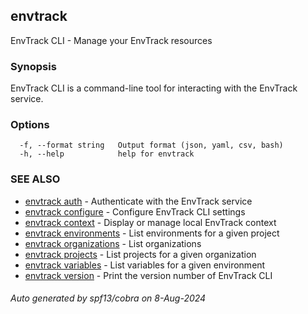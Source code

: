 ## envtrack

EnvTrack CLI - Manage your EnvTrack resources

### Synopsis

EnvTrack CLI is a command-line tool for interacting with the EnvTrack service.

### Options

```
  -f, --format string   Output format (json, yaml, csv, bash)
  -h, --help            help for envtrack
```

### SEE ALSO

* [envtrack auth](envtrack_auth.md)	 - Authenticate with the EnvTrack service
* [envtrack configure](envtrack_configure.md)	 - Configure EnvTrack CLI settings
* [envtrack context](envtrack_context.md)	 - Display or manage local EnvTrack context
* [envtrack environments](envtrack_environments.md)	 - List environments for a given project
* [envtrack organizations](envtrack_organizations.md)	 - List organizations
* [envtrack projects](envtrack_projects.md)	 - List projects for a given organization
* [envtrack variables](envtrack_variables.md)	 - List variables for a given environment
* [envtrack version](envtrack_version.md)	 - Print the version number of EnvTrack CLI

###### Auto generated by spf13/cobra on 8-Aug-2024
